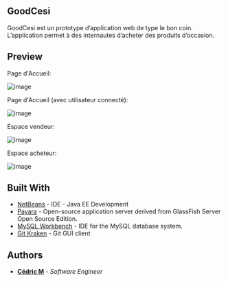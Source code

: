 ## GoodCesi

GoodCesi est un prototype d’application web de type le bon coin. L’application permet à des internautes d’acheter des produits d’occasion. 

## Preview

Page d'Accueil:

![image](https://user-images.githubusercontent.com/19567048/57774829-d7cefe00-771b-11e9-8dc5-77b6ab3db6bd.png)


Page d'Accueil (avec utilisateur connecté):

![image](https://user-images.githubusercontent.com/19567048/57784031-7dd83380-772f-11e9-819d-94ed3da16488.png)


Espace vendeur:

![image](https://user-images.githubusercontent.com/19567048/57783945-5719fd00-772f-11e9-8818-10a5bbcd6d79.png)



Espace acheteur:

![image](https://user-images.githubusercontent.com/19567048/57783894-3fdb0f80-772f-11e9-93ca-c95aac0b5fb7.png)


## Built With

* [NetBeans](https://netbeans.org/) - IDE - Java EE Development
* [Payara](https://www.payara.fish/) - Open-source application server derived from GlassFish Server Open Source Edition.
* [MySQL Workbench](https://www.mysql.com/products/workbench/) - IDE for the MySQL database system.
* [Git Kraken](https://www.gitkraken.com/) - Git GUI client


## Authors

* **[Cédric M](https://github.com/Cedric-M)** - *Software Engineer*
